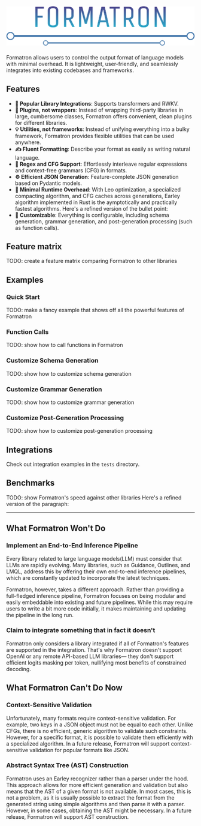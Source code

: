 ![Logo](logo.svg)
---
Formatron allows users to control the output format of language models
with minimal overhead. It is lightweight, user-friendly,
and seamlessly integrates into existing codebases and frameworks.

## Features

- **🔗 Popular Library Integrations**: Supports transformers and RWKV.
- **🔌 Plugins, not wrappers**:
Instead of wrapping third-party libraries in large, cumbersome classes,
Formatron offers convenient, clean plugins for different libraries.
- **💡 Utilities, not frameworks**:
Instead of unifying everything into a bulky framework,
Formatron provides flexible utilities that can be used anywhere.
- **✍️ Fluent Formatting**: Describe your format as easily as writing natural language.
- **📜 Regex and CFG Support**:
Effortlessly interleave regular expressions and context-free grammars (CFG) in formats.
- **⚙️ Efficient JSON Generation**: Feature-complete JSON generation based on Pydantic models.
- **🚀 Minimal Runtime Overhead**: 
With Leo optimization, a specialized compacting algorithm,
and CFG caches across generations, Earley algorithm implemented in Rust is
the aymptotically and practically fastest algorithms.
Here's a refined version of the bullet point:
- **🔧 Customizable**: Everything is configurable, including schema generation,
grammar generation, and post-generation processing (such as function calls).
## Feature matrix
TODO: create a feature matrix comparing Formatron to other libraries
## Examples
### Quick Start
TODO: make a fancy example that shows off all the powerful features of Formatron
### Function Calls
TODO: show how to call functions in Formatron
### Customize Schema Generation
TODO: show how to customize schema generation
### Customize Grammar Generation
TODO: show how to customize grammar generation
### Customize Post-Generation Processing
TODO: show how to customize post-generation processing
## Integrations
Check out integration examples in the `tests` directory.
## Benchmarks
TODO: show Formatron's speed against other libraries
Here's a refined version of the paragraph:

---

## What Formatron Won't Do
### Implement an End-to-End Inference Pipeline
Every library related to large language models(LLM) must consider that LLMs
are rapidly evolving. Many libraries, such as Guidance, Outlines, and LMQL,
address this by offering their own end-to-end inference pipelines,
which are constantly updated to incorporate the latest techniques. 

Formatron, however, takes a different approach.
Rather than providing a full-fledged inference pipeline,
Formatron focuses on being modular and easily embeddable into existing
and future pipelines.
While this may require users to write a bit more code initially,
it makes maintaining and updating the pipeline in the long run.
### Claim to integrate something that in fact it doesn't
Formatron only considers a library integrated
if all of Formatron's features are supported in the integration.
That's why Formatron doesn't support OpenAI or any remote API-based LLM libraries—
they don't support efficient logits masking per token, nullifying most benefits
of constrained decoding.

## What Formatron Can't Do Now
### Context-Sensitive Validation
Unfortunately, many formats require context-sensitive validation.
For example, two keys in a JSON object must not be equal to each other.
Unlike CFGs, there is no efficient, generic algorithm to validate
such constraints. However, for a specific format, it is possible to validate
them efficiently with a specialized algorithm. In a future release,
Formatron will support context-sensitive validation for popular formats like JSON.

### Abstract Syntax Tree (AST) Construction

Formatron uses an Earley recognizer rather than a parser under the hood.
This approach allows for more efficient generation and validation
but also means that the AST of a given format is not available.
In most cases, this is not a problem,
as it is usually possible to extract the format from the generated string
using simple algorithms and then parse it with a parser.
However, in some cases, obtaining the AST might be necessary.
In a future release, Formatron will support AST construction.